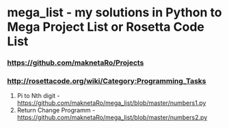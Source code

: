 # mega_list - my solutions in Python to Mega Project List or Rosetta Code List
### https://github.com/maknetaRo/Projects
### http://rosettacode.org/wiki/Category:Programming_Tasks
1. Pi to Nth digit - https://github.com/maknetaRo/mega_list/blob/master/numbers1.py
2. Return Change Programm - https://github.com/maknetaRo/mega_list/blob/master/numbers2.py
